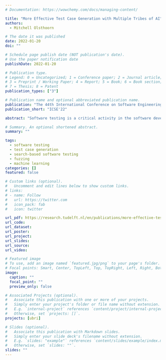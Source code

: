 ```yaml
---
# Documentation: https://wowchemy.com/docs/managing-content/

title: "More Effective Test Case Generation with Multiple Tribes of AI"
authors:
  - Mitchell Olsthoorn

# The date it was published
date: 2022-01-20
doi: ""

# Schedule page publish date (NOT publication's date).
# Use the paper notification date
publishDate: 2022-01-20

# Publication type.
# Legend: 0 = Uncategorized; 1 = Conference paper; 2 = Journal article;
# 3 = Preprint / Working Paper; 4 = Report; 5 = Book; 6 = Book section;
# 7 = Thesis; 8 = Patent
publication_types: ["3"]

# Publication name and optional abbreviated publication name.
publication: "The 44th International Conference on Software Engineering Companion"
publication_short: "ICSE'22"

abstract: "Software testing is a critical activity in the software development life cycle for quality assurance. Automated Test Case Generation (TCG) can assist developers by speeding up this process. It accomplishes this by evolving an initial set of randomly generated test cases over time to optimize for predefined coverage criteria. One of the key challenges for automated TCG approaches is navigating the large input space. Existing state-of-the-art TCG algorithms struggle with generating highly-structured input data and preserving patterns in test structures, among others. I hypothesize that combining multiple tribes of AI can improve the effectiveness and efficiency of automated TCG. To test this hypothesis, I propose using grammar-based fuzzing and machine learning to augment evolutionary algorithms for generating more structured input data and preserving promising patterns within test cases. Additionally, I propose to use behavioral modeling and interprocedural control dependency analysis to improve test effectiveness. Finally, I propose integrating these novel approaches into a testing framework to promote the adoption of automated TCG in industry."

# Summary. An optional shortened abstract.
summary: ""

tags:
  - software testing
  - test case generation
  - search-based software testing
  - fuzzing
  - machine learning
categories: []
featured: false

# Custom links (optional).
#   Uncomment and edit lines below to show custom links.
# links:
# - name: Follow
#   url: https://twitter.com
#   icon_pack: fab
#   icon: twitter

url_pdf: https://research.tudelft.nl/en/publications/more-effective-test-case-generation-with-multiple-tribes-of-ai
url_code:
url_dataset:
url_poster:
url_project:
url_slides:
url_source:
url_video:

# Featured image
# To use, add an image named `featured.jpg/png` to your page's folder.
# Focal points: Smart, Center, TopLeft, Top, TopRight, Left, Right, BottomLeft, Bottom, BottomRight.
image:
  caption: ""
  focal_point: ""
  preview_only: false

# Associated Projects (optional).
#   Associate this publication with one or more of your projects.
#   Simply enter your project's folder or file name without extension.
#   E.g. `internal-project` references `content/project/internal-project/index.md`.
#   Otherwise, set `projects: []`.
projects: [ubri]

# Slides (optional).
#   Associate this publication with Markdown slides.
#   Simply enter your slide deck's filename without extension.
#   E.g. `slides: "example"` references `content/slides/example/index.md`.
#   Otherwise, set `slides: ""`.
slides: ""
---
```

